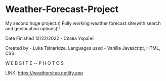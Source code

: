 # Weather-Forecast-Project

My second huge project:)) Fully working weather forecast site(with search and geolocation options)!!

Date Finished 12/22/2022 - Слава Україні!

Created by - Luka Tsinaridze, Languages used - Vanilla Javascript, HTML, CSS

W E B S I T E -- P H O T O S


LINK: https://weathersitee.netlify.app

